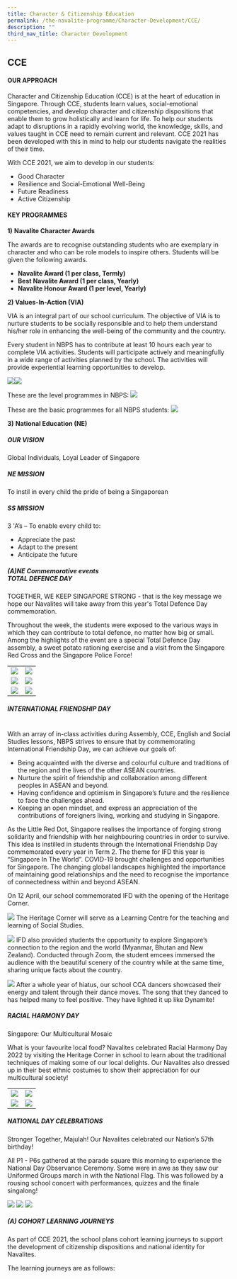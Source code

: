 ```yaml
---
title: Character & Citizenship Education
permalink: /the-navalite-programme/Character-Development/CCE/
description: ""
third_nav_title: Character Development
---
```

## CCE

#### OUR APPROACH

Character and Citizenship Education (CCE) is at the heart of education in Singapore. Through CCE, students learn values, social-emotional competencies, and develop character and citizenship dispositions that enable them to grow holistically and learn for life. To help our students adapt to disruptions in a rapidly evolving world, the knowledge, skills, and values taught in CCE need to remain current and relevant. CCE 2021 has been developed with this in mind to help our students navigate the realities of their time.

With CCE 2021, we aim to develop in our students:

* Good Character
* Resilience and Social-Emotional Well-Being
* Future Readiness
* Active Citizenship

#### KEY PROGRAMMES

**1)** **Navalite Character Awards**

The awards are to recognise outstanding students who are exemplary in character and who can be role models to inspire others. Students will be given the following awards.

* **Navalite Award (1 per class, Termly)**
* **Best Navalite Award (1 per class, Yearly)**
* **Navalite Honour Award (1 per level, Yearly)**

**2) Values-In-Action (VIA)**

VIA is an integral part of our school curriculum. The objective of VIA is to nurture students to be socially responsible and to help them understand his/her role in enhancing the well-being of the community and the country.

Every student in NBPS has to contribute at least 10 hours each year to complete VIA activities. Students will participate actively and meaningfully in a wide range of activities planned by the school. The activities will provide experiential learning opportunities to develop.

![](/images/CCE/CCE%201.png)![](/images/CCE/CCE%202.png)

These are the level programmes in NBPS:
![](/images/CCE/CCE%203.png)

These are the basic programmes for all NBPS students:
![](/images/CCE/CCE%2020x.png)

**3)** **National Education (NE)**

##### OUR VISION

Global Individuals, Loyal Leader of Singapore

##### NE MISSION

To instil in every child the pride of being a Singaporean

##### SS MISSION

3 'A’s – To enable every child to:
* Appreciate the past
* Adapt to the present
* Anticipate the future

##### (A)NE Commemorative events <BR>TOTAL DEFENCE DAY 

TOGETHER, WE KEEP SINGAPORE STRONG - that is the key message we hope our Navalites will take away from this year's Total Defence Day commemoration.

Throughout the week, the students were exposed to the various ways in which they can contribute to total defence, no matter how big or small. Among the highlights of the event are a special Total Defence Day assembly, a sweet potato rationing exercise and a visit from the Singapore Red Cross and the Singapore Police Force!

|  |  | 
| -------- | -------- |
| ![](/images/CCE/CCE%204.jpg)     | ![](/images/CCE/CCE%205.jpg)     |
| ![](/images/CCE/CCE%206.jpg)     | ![](/images/CCE/CCE%207.jpg)    |
| ![](/images/CCE/CCE%208.jpg)     | ![](/images/CCE/CCE%209.jpg)   |


##### INTERNATIONAL FRIENDSHIP DAY

   
With an array of in-class activities during Assembly, CCE, English and Social Studies lessons, NBPS strives to ensure that by commemorating International Friendship Day, we can achieve our goals of:

* Being acquainted with the diverse and colourful culture and traditions of the region and the lives of the other ASEAN countries.
* Nurture the spirit of friendship and collaboration among different peoples in ASEAN and beyond.
* Having confidence and optimism in Singapore’s future and the resilience to face the challenges ahead.
* Keeping an open mindset, and express an appreciation of the contributions of foreigners living, working and studying in Singapore.

As the Little Red Dot, Singapore realises the importance of forging strong solidarity and friendship with her neighbouring countries in order to survive. This idea is instilled in students through the International Friendship Day commemorated every year in Term 2. The theme for IFD this year is “Singapore In The World”. COVID-19 brought challenges and opportunities for Singapore. The changing global landscapes highlighted the importance of maintaining good relationships and the need to recognise the importance of connectedness within and beyond ASEAN.

On 12 April, our school commemorated IFD with the opening of the Heritage Corner.

![](/images/CCE/CCE%2010.jpg)
The Heritage Corner will serve as a Learning Centre for the teaching and learning of Social Studies. 

![](/images/CCE/CCE%2011.jpg)
IFD also provided students the opportunity to explore Singapore’s connection to the region and the world (Myanmar, Bhutan and New Zealand). Conducted through Zoom, the student emcees immersed the audience with the beautiful scenery of the country while at the same time, sharing unique facts about the country.

![](/images/CCE/CCE%2012.jpg)
After a whole year of hiatus, our school CCA dancers showcased their energy and talent through their dance moves. The song that they danced to has helped many to feel positive. They have lighted it up like Dynamite!


##### RACIAL HARMONY DAY 

Singapore: Our Multicultural Mosaic

What is your favourite local food? Navalites celebrated Racial Harmony Day 2022 by visiting the Heritage Corner in school to learn about the traditional techniques of making some of our local delights. Our Navalites also dressed up in their best ethnic costumes to show their appreciation for our multicultural society!



|  |  | 
| -------- | -------- | 
| ![](/images/CCE/CCE%2013.jpg)     | ![](/images/CCE/CCE%2014.jpg)     | 
| ![](/images/CCE/CCE%2015.jpg)     | ![](/images/CCE/CCE%2016.jpg)     | 


##### NATIONAL DAY CELEBRATIONS 
Stronger Together, Majulah! Our Navalites celebrated our Nation’s 57th birthday!

All P1 - P6s gathered at the parade square this morning to experience the National Day Observance Ceremony. Some were in awe as they saw our Uniformed Groups march in with the National Flag. This was followed by a rousing school concert with performances, quizzes and the finale singalong!

![](/images/CCE/CCE%2017.jpg)
![](/images/CCE/CCE%2018.jpg)
![](/images/CCE/CCE%2019.jpg)


##### (A) COHORT LEARNING JOURNEYS

As part of CCE 2021, the school plans cohort learning journeys to support the development of citizenship dispositions and national identity for Navalites.

The learning journeys are as follows:
